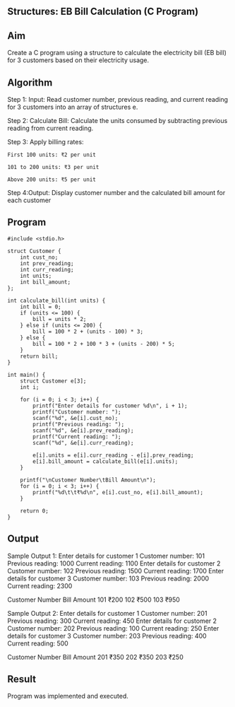 ## Structures: EB Bill Calculation (C Program)
## Aim
Create a C program using a structure to calculate the electricity bill (EB bill) for 3 customers based on their electricity usage.

## Algorithm
Step 1: Input: Read customer number, previous reading, and current reading for 3 customers into an array of structures e.

Step 2: Calculate Bill: Calculate the units consumed by subtracting previous reading from current reading.

Step 3: Apply billing rates:

    First 100 units: ₹2 per unit

    101 to 200 units: ₹3 per unit

    Above 200 units: ₹5 per unit

Step 4:Output: Display customer number and the calculated bill amount for each customer

## Program
```
#include <stdio.h>

struct Customer {
    int cust_no;
    int prev_reading;
    int curr_reading;
    int units;
    int bill_amount;
};

int calculate_bill(int units) {
    int bill = 0;
    if (units <= 100) {
        bill = units * 2;
    } else if (units <= 200) {
        bill = 100 * 2 + (units - 100) * 3;
    } else {
        bill = 100 * 2 + 100 * 3 + (units - 200) * 5;
    }
    return bill;
}

int main() {
    struct Customer e[3];
    int i;

    for (i = 0; i < 3; i++) {
        printf("Enter details for customer %d\n", i + 1);
        printf("Customer number: ");
        scanf("%d", &e[i].cust_no);
        printf("Previous reading: ");
        scanf("%d", &e[i].prev_reading);
        printf("Current reading: ");
        scanf("%d", &e[i].curr_reading);

        e[i].units = e[i].curr_reading - e[i].prev_reading;
        e[i].bill_amount = calculate_bill(e[i].units);
    }

    printf("\nCustomer Number\tBill Amount\n");
    for (i = 0; i < 3; i++) {
        printf("%d\t\t₹%d\n", e[i].cust_no, e[i].bill_amount);
    }

    return 0;
}
```

## Output
Sample Output 1:
Enter details for customer 1
Customer number: 101
Previous reading: 1000
Current reading: 1100
Enter details for customer 2
Customer number: 102
Previous reading: 1500
Current reading: 1700
Enter details for customer 3
Customer number: 103
Previous reading: 2000
Current reading: 2300

Customer Number    Bill Amount
101               ₹200
102               ₹500
103               ₹950


Sample Output 2:
Enter details for customer 1
Customer number: 201
Previous reading: 300
Current reading: 450
Enter details for customer 2
Customer number: 202
Previous reading: 100
Current reading: 250
Enter details for customer 3
Customer number: 203
Previous reading: 400
Current reading: 500

Customer Number    Bill Amount
201               ₹350
202               ₹350
203               ₹250

## Result
Program was implemented and executed.
